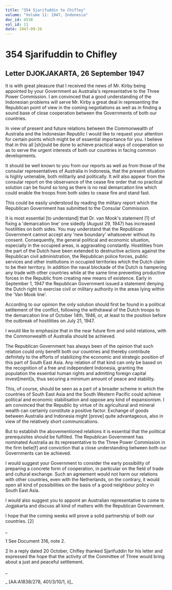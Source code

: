 ```yaml
---
title: "354 Sjarifuddin to Chifley"
volume: "Volume 11: 1947, Indonesia"
doc_id: 4538
vol_id: 11
date: 1947-09-26
---
```


# 354 Sjarifuddin to Chifley

## Letter DJOKJAKARTA, 26 September 1947

It is with great pleasure that I received the news of Mr. Kirby being appointed by your Government as Australia's representative to the Three Power Commission. I am convinced that a good understanding of the Indonesian problems will serve Mr. Kirby a great deal in representing the Republican point of view in the coming negotiations as well as in finding a sound base of close cooperation between the Governments of both our countries.

In view of present and future relations between the Commonwealth of Australia and the Indonesian Republic I would like to request your attention for certain points which might be of essential importance for you. I believe that in this all [sh]ould be done to achieve practical ways of cooperation so as to serve the urgent interests of both our countries in facing common developments.

It should be well known to you from our reports as well as from those of the consular representatives of Australia in Indonesia, that the present situation is highly untenable, both militarily and politically. It will also appear from the consular report on the observance of the cease fire order that no practical solution can be found so long as there is no real demarcation line which could enable the troops from both sides to cease fire and stand fast.

This could be easily understood by reading the military report which the Republican Government has submitted to the Consular Commission.

It is most essential [to understand] that Dr. van Mook's statement [1] of fixing a 'demarcation line' one sidedly (August 29, 1947) has increased hostilities on both sides. You may understand that the Republican Government cannot accept any 'new boundary' whatsoever without its consent. Consequently, the general political and economic situation, especially in the occupied areas, is aggravating constantly. Hostilities from the part of the Dutch have been extended to destructive actions against the Republican civil administration, the Republican police forces, public services and other institutions in occupied territories which the Dutch claim to be their territory. In addition the naval blockade of the Dutch is hampering any trade with other countries while at the same time preventing productive forces in the Republic from creating new means of existence. Early in September 1, 1947 the Republican Government issued a statement denying the Dutch right to exercise civil or military authority in the areas lying within the 'Van Mook line'.

According to our opinion the only solution should first be found in a political settlement of the conflict, following the withdrawal of the Dutch troops to the demarcation line of October 14th, 1946, or, at least to the position before the outbreak of hostilities on July 21, 1947.

I would like to emphasize that in the near future firm and solid relations, with the Commonwealth of Australia should be achieved.

The Republican Government has always been of the opinion that such relation could only benefit both our countries and thereby contribute definitely to the efforts of stabilizing the economic and strategic position of this part of South East Asia. Any relation of that kind can only be based on the recognition of a free and independent Indonesia, granting the population the essential human rights and admitting foreign capital invest[ment]s, thus securing a minimum amount of peace and stability.

This, of course, should be seen as a part of a broader scheme in which the countries of South East Asia and the South Western Pacific could achieve political and economic stabilisation and oppose any kind of expansionism. I am convinced that the Republic by virtue of its agricultural and mineral wealth can certainly constitute a positive factor. Exchange of goods between Australia and Indonesia might [prove] quite advantageous, also in view of the relatively short communications.

But to establish the abovementioned relations it is essential that the political prerequisites should be fulfilled. The Republican Government has nominated Australia as its representative to the Three Power Commission in the firm belie[f] and conviction that a close understanding between both our Governments can be achieved.

I would suggest your Government to consider the early possibility of preparing a concrete form of cooperation, in particular on the field of trade and cultural exchange. Such an agreement would not harm our relations with other countries, even with the Netherlands, on the contrary, it would open all kind of possibilities on the basis of a good neighbour policy in South East Asia.

I would also suggest you to appoint an Australian representative to come to Jogjakarta and discuss all kind of matters with the Republican Government.

I hope that the coming weeks will prove a solid partnership of both our countries. [2]

_

1 See Document 316, note 2.

2 In a reply dated 20 October, Chifley thanked Sjarifuddin for his letter and expressed the hope that the activity of the Committee of Three would bring about a just and peaceful settlement.

_

_ [AA:A1838/278, 401/3/10/1, ii]_
